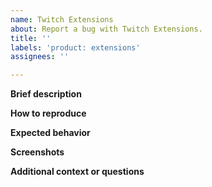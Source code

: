 ```yaml
---
name: Twitch Extensions
about: Report a bug with Twitch Extensions.
title: ''
labels: 'product: extensions'
assignees: ''

---
```


**Brief description**

**How to reproduce**

**Expected behavior**

**Screenshots**

**Additional context or questions**
